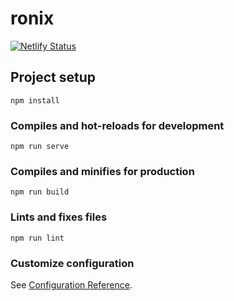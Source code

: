 # ronix

[![Netlify Status](https://api.netlify.com/api/v1/badges/63c5c2c9-f1eb-4dfe-b5d6-604ef0946a87/deploy-status)](https://app.netlify.com/sites/ronix/deploys)

## Project setup
```
npm install
```

### Compiles and hot-reloads for development
```
npm run serve
```

### Compiles and minifies for production
```
npm run build
```

### Lints and fixes files
```
npm run lint
```

### Customize configuration
See [Configuration Reference](https://cli.vuejs.org/config/).
